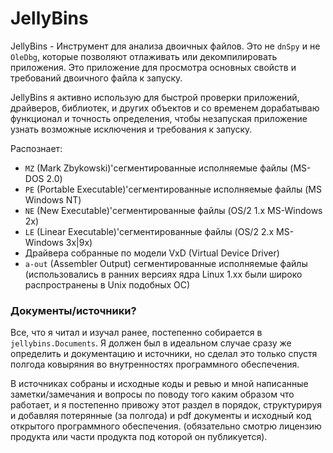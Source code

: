 # JellyBins
JellyBins - Инструмент для анализа двоичных файлов. Это не `dnSpy` и не `OleDbg`, 
которые позволяют отлаживать или декомпилировать приложения. Это приложение
для просмотра основных свойств и требований двоичного файла к запуску.

JellyBins я активно использую для быстрой проверки приложений, драйверов, библиотек, и других объектов
и со временем дорабатываю функционал и точность определения, чтобы незапуская приложение
узнать возможные исключения и требования к запуску. 

Распознает:
 - `MZ` (Mark Zbykowski)'сегментированные исполняемые файлы (MS-DOS 2.0)
 - `PE` (Portable Executable)'сегментированные исполняемые файлы (MS Windows NT)
 - `NE` (New Executable)'сегментированные файлы (OS/2 1.x MS-Windows 2x)
 - `LE` (Linear Executable)'сегментированные файлы (OS/2 2.x MS-Windows 3x|9x) 
 - Драйвера собранные по модели VxD (Virtual Device Driver)
 - `a-out` (Assembler Output) сегментированные исполняемые файлы 
    (использовались в ранних версиях ядра Linux 1.xx были широко распространены в Unix подобных ОС)

### Документы/источники?
Все, что я читал и изучал ранее, постепенно собирается в `jellybins.Documents`. 
Я должен был в идеальном случае сразу же определить и документацию и источники, 
но сделал это только спустя полгода ковыряния во внутренностях программного обеспечения.

В источниках собраны и исходные коды и ревью и мной написанные заметки/замечания и вопросы
по поводу того каким образом что работает, и я постепенно привожу этот раздел в порядок, структурируя
и добавляя потерянные (за полгода) и pdf документы и исходный код открытого программного обеспечения. 
(обязательно смотрю лицензию продукта или части продукта под которой он публикуется).


